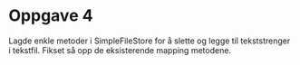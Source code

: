# Oppgave 4

Lagde enkle metoder i SimpleFileStore for å slette og legge til tekststrenger i tekstfil.
Fikset så opp de eksisterende mapping metodene. 
